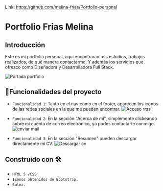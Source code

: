 Link: https://github.com/melina-frias/Portfolio-personal
# Portfolio Frias Melina

## Introducción
Este es mi portfolio personal, aqui encontraran mis estudios, trabajos realizados, de qué manera contactarme. Y además los servicios que ofrezco como Diseñadora y Desarrolladora Full Stack.

![Portada portfolio](https://user-images.githubusercontent.com/119358836/208254198-18497e8c-be62-471f-9c42-7b25fbc45880.jpg)

## :hammer:Funcionalidades del proyecto

- `Funcionalidad 1`: Tanto en el nav como en el footer, aparecen los iconos de las redes sociales en la que me pueden encontrar.
![Acceso rrss](https://user-images.githubusercontent.com/119358836/208515857-3251e6a4-988c-40d3-8441-a455a79f8d98.jpg)

- `Funcionalidad 2`: En la sección "Acerca de mi", simplemente clickeando sobre mi cuenta de correo electrónico, ya podes contactarte conmigo.
![enviar mail](https://user-images.githubusercontent.com/119358836/208515089-213bf64e-d24e-467a-a99b-5811b148fdbd.jpg)

- `Funcionalidad 3`: En la sección "Resumen" pueden descargar directamente mi CV.
![Descargar cv](https://user-images.githubusercontent.com/119358836/208515515-3defcb4d-abff-4fa2-8b19-1b8b676afb0a.jpg)

## Construido con 🛠️
- `HTML 5 /CSS`
-  `Iconos obtenidos de Bootstrap.`
-  `Bulma.`






